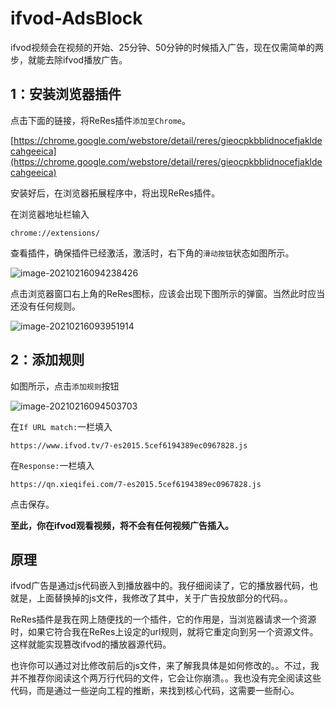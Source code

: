 # ifvod-AdsBlock

ifvod视频会在视频的开始、25分钟、50分钟的时候插入广告，现在仅需简单的两步，就能去除ifvod播放广告。

## 1：安装浏览器插件

点击下面的链接，将ReRes插件`添加至Chrome`。

[https://chrome.google.com/webstore/detail/reres/gieocpkbblidnocefjakldecahgeeica](https://chrome.google.com/webstore/detail/reres/gieocpkbblidnocefjakldecahgeeica)

安装好后，在浏览器拓展程序中，将出现ReRes插件。

在浏览器地址栏输入

```
chrome://extensions/
```

查看插件，确保插件已经激活，激活时，右下角的`滑动按钮`状态如图所示。

![image-20210216094238426](https://i.loli.net/2021/02/16/JsmNcldYvGoenX9.png)

点击浏览器窗口右上角的ReRes图标，应该会出现下图所示的弹窗。当然此时应当还没有任何规则。

![image-20210216093951914](https://i.loli.net/2021/02/16/3OHyDYPJz1WrvCb.png)

## 2：添加规则

如图所示，点击`添加规则`按钮

![image-20210216094503703](https://i.loli.net/2021/02/16/guW3XIzaKTricwv.png)

在`If URL match:`一栏填入

```
https://www.ifvod.tv/7-es2015.5cef6194389ec0967828.js
```

在`Response:`一栏填入

```
https://qn.xieqifei.com/7-es2015.5cef6194389ec0967828.js
```

点击保存。

**至此，你在ifvod观看视频，将不会有任何视频广告插入。**

## 原理

ifvod广告是通过js代码嵌入到播放器中的。我仔细阅读了，它的播放器代码，也就是，上面替换掉的js文件，我修改了其中，关于广告投放部分的代码。。

ReRes插件是我在网上随便找的一个插件，它的作用是，当浏览器请求一个资源时，如果它符合我在ReRes上设定的url规则，就将它重定向到另一个资源文件。这样就能实现篡改ifvod的播放器源代码。

也许你可以通过对比修改前后的js文件，来了解我具体是如何修改的。。不过，我并不推荐你阅读这个两万行代码的文件，它会让你崩溃。。我也没有完全阅读这些代码，而是通过一些逆向工程的推断，来找到核心代码，这需要一些耐心。

